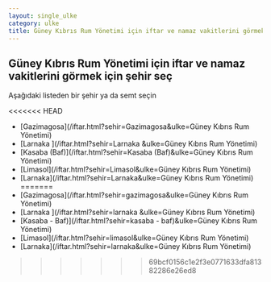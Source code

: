 ```yaml
---
layout: single_ulke
category: ulke
title: Güney Kıbrıs Rum Yönetimi için iftar ve namaz vakitlerini görmek için şehir seç
---
```



## Güney Kıbrıs Rum Yönetimi için iftar ve namaz vakitlerini görmek için şehir seç

Aşağıdaki listeden bir şehir ya da semt seçin


<<<<<<< HEAD
* [Gazimagosa](/iftar.html?sehir=Gazimagosa&ulke=Güney Kıbrıs Rum Yönetimi)
* [Larnaka ](/iftar.html?sehir=Larnaka &ulke=Güney Kıbrıs Rum Yönetimi)
* [Kasaba (Baf)](/iftar.html?sehir=Kasaba (Baf)&ulke=Güney Kıbrıs Rum Yönetimi)
* [Limasol](/iftar.html?sehir=Limasol&ulke=Güney Kıbrıs Rum Yönetimi)
* [Larnaka](/iftar.html?sehir=Larnaka&ulke=Güney Kıbrıs Rum Yönetimi)
=======
* [Gazimagosa](/iftar.html?sehir=gazimagosa&ulke=Güney Kıbrıs Rum Yönetimi)
* [Larnaka ](/iftar.html?sehir=larnaka &ulke=Güney Kıbrıs Rum Yönetimi)
* [Kasaba - Baf)](/iftar.html?sehir=kasaba - baf)&ulke=Güney Kıbrıs Rum Yönetimi)
* [Limasol](/iftar.html?sehir=limasol&ulke=Güney Kıbrıs Rum Yönetimi)
* [Larnaka](/iftar.html?sehir=larnaka&ulke=Güney Kıbrıs Rum Yönetimi)
>>>>>>> 69bcf0156c1e2f3e0771633dfa81382286e26ed8

